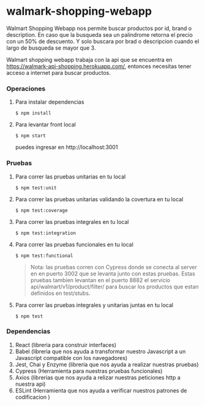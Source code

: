 # walmark-shopping-webapp
Walmart Shopping Webapp nos permite buscar productos por id, brand o description.
En caso que la busqueda sea un palindrome retorna el precio con un 50% de descuento.
Y solo buscara por brad o descripcion cuando el largo de busqueda se mayor que 3.

Walmart shopping webapp trabaja con la api que se encuentra en https://walmark-api-shopping.herokuapp.com/, 
entonces necesitas tener acceso a internet para buscar productos. 

### Operaciones

1. Para instalar dependencias
    ```
    $ npm install
    ```
2. Para levantar front local
    ```
    $ npm start    
    ```
    puedes ingresar en http://localhost:3001
    
### Pruebas

1. Para correr las pruebas unitarias en tu local
    ```
    $ npm test:unit
    ```
1. Para correr las pruebas unitarias validando la covertura en tu local
    ```
    $ npm test:coverage
    ```

2. Para correr las pruebas integrales en tu local
    ```
    $ npm test:integration
    ```

3. Para correr las pruebas funcionales en tu local
    ```
    $ npm test:functional
    ```
      > Nota: las pruebas corren con Cypress donde se conecta al server en en puerto 3002 que se levanta junto
      con estas pruebas. Estas pruebas tambien levantan en el puerto 8882 el servicio api/walmart/v1/product/filter/ 
      para buscar los productos que estan definidos en test/stubs.

4. Para correr las pruebas integrales y unitarias juntas en tu local
    ```
    $ npm test
    ```
### Dependencias
1. React (libreria para construir interfaces)
2. Babel (libreria que nos ayuda a transformar nuestro Javascript a un Javascript compatible con los navegadores)
3. Jest, Chai y Enzyme (libreria que nos ayuda a realizar nuestras pruebas)
4. Cypress (Herramienta para nuestras pruebas funcionales)
5. Axios (librerias que nos ayuda a relizar nuestras peticiones http a nuestra api)
6. ESLint (Herramienta que nos ayuda a verificar nuestros patrones de codificacion )